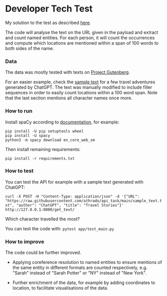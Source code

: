 # Developer Tech Test 

My solution to the test as described [here](https://gist.github.com/mattmcgrattan/42172e829e50ce037ae62927cb95ecfe).

The code will analyse the text on the URL given in the payload and extract and count named entities. For each person, it will count the occurrences and compute which locations are mentioned within a span of 100 words to both sides of the name. 

### Data

The data was mostly tested with texts on [Project Gutenberg](https://www.gutenberg.org). 

For an easier example, check the [sample text](https://raw.githubusercontent.com/athrado/api_task/main/sample_text.txt) for a few travel adventures generated by ChatGPT. The text was manually modified to include  filler sequences in order to easily count locations within a 100 word span. Note that the last section mentions all character names once more. 

### How to run

Install spaCy according to [documentation](https://spacy.io/usage), for example:

```
pip install -U pip setuptools wheel
pip install -U spacy
python3 -m spacy download en_core_web_sm
```

Then install remaining requirements:

```pip install -r requirements.txt```

### How to test

You can test the API for example with a sample text generated with ChatGPT:

```curl -X POST -H "Content-Type: application/json" -d '{"URL": "https://raw.githubusercontent.com/athrado/api_task/main/sample_text.txt", "author": "ChatGPT", "title": "Travel Stories"}' http://127.0.0.1:8000/get_text/```

Which character travelled the most? 

You can test the code with: `pytest app/test_main.py`

### How to improve

The code could be further improved. 

- Applying coreference resolution to named entities to ensure mentions of the same entity in different formats are counted respectively, e.g. "Sarah" instead of "Sarah Potter" or "NY" instead of "New York". 

- Further enrichment of the data, for example by adding coordinates to location, to facilitate visualisations of the data.
